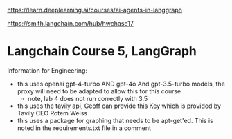 
https://learn.deeplearning.ai/courses/ai-agents-in-langgraph  

https://smith.langchain.com/hub/hwchase17


# Langchain Course 5, LangGraph

Information for Engineering:
- this uses openai gpt-4-turbo AND gpt-4o And gpt-3.5-turbo models, the proxy will need to be adapted to allow this for this course
  - note, lab 4 does not run correctly with 3.5
- this uses the tavily api, Geoff can provide this Key which is provided by Tavily CEO Rotem Weiss
- this uses a package for graphing that needs to be apt-get'ed. This is noted in the requirements.txt file in a comment



